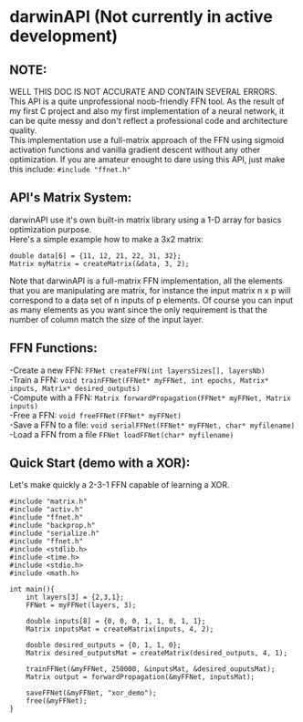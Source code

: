 # darwinAPI (Not currently in active development)

## NOTE:
WELL THIS DOC IS NOT ACCURATE AND CONTAIN SEVERAL ERRORS.  
This API is a quite unprofessional noob-friendly FFN tool. As the result of my first C project and also my first implementation of a neural network, it can be quite messy and don't reflect a professional code  and architecture quality.  
This implementation use a full-matrix approach of the FFN using sigmoid activation functions and vanilla gradient descent without any other optimization.
If you are amateur enought to dare using this API, just make this include: `#include "ffnet.h"`


## API's Matrix System:
darwinAPI use it's own built-in matrix library using a 1-D array for basics optimization purpose.  
Here's a simple example how to make a 3x2 matrix:
```
double data[6] = {11, 12, 21, 22, 31, 32};
Matrix myMatrix = createMatrix(&data, 3, 2);
```
Note that darwinAPI is a full-matrix FFN implementation, all the elements that you are manipulating are matrix, for instance the input matrix n x p will correspond to a data set of n inputs of p elements. Of course you can input as many elements as you want since the only requirement is that the number of column match the size of the input layer. 

## FFN Functions:
-Create a new FFN: `FFNet createFFN(int layersSizes[], layersNb)`  
-Train a FFN: `void trainFFNet(FFNet* myFFNet, int epochs, Matrix* inputs, Matrix* desired_outputs)`  
-Compute with a FFN: `Matrix forwardPropagation(FFNet* myFFNet, Matrix inputs)`  
-Free a FFN: `void freeFFNet(FFNet* myFFNet)`  
-Save a FFN to a file: `void serialFFNet(FFNet* myFFNet, char* myfilename)`  
-Load a FFN from a file `FFNet loadFFNet(char* myfilename)`  

## Quick Start (demo with a XOR):
Let's make quickly a 2-3-1 FFN capable of learning a XOR.
```
#include "matrix.h"
#include "activ.h"
#include "ffnet.h"
#include "backprop.h"
#include "serialize.h"
#include "ffnet.h"
#include <stdlib.h>
#include <time.h>
#include <stdio.h>
#include <math.h>

int main(){
    int layers[3] = {2,3,1};
    FFNet = myFFNet(layers, 3);
    
    double inputs[8] = {0, 0, 0, 1, 1, 0, 1, 1};
    Matrix inputsMat = createMatrix(inputs, 4, 2);
    
    double desired_outputs = {0, 1, 1, 0};
    Matrix desired_outputsMat = createMatrix(desired_outputs, 4, 1);
    
    trainFFNet(&myFFNet, 250000, &inputsMat, &desired_ouputsMat);
    Matrix output = forwardPropagation(&myFFNet, inputsMat);
    
    saveFFNet(&myFFNet, "xor_demo");
    free(&myFFNet);
}
```







